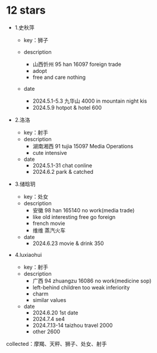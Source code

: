 # 12 stars

* 1.史秋萍   
  * key：狮子   
           
  * description
    *   山西忻州 95 han 16097 foreign trade    
    *   adopt    
    *   free and care nothing   
   * date
     * 2024.5.1-5.3   九华山  4000  in mountain night kis
     * 2024.5.9       hotpot & hotel  600

* 2.洛洛   
   * key：射手   
   * description
     *  湖南湘西 91 tujia 15097 Media Operations
     *  cute intensive   
   * date
     *  2024.5.1-31    chat conline 
     *  2024.6.2       park & catched 

* 3.储晗玥   
   * key：处女   
   * description
     *  安徽 98 han 165140  no work(media trade)
     *  like old  interesting   free  go foreign
     *  french movie
     *  维维 蒸汽火车   
   * date
      * 2024.6.23   movie & drink  350


* 4.luxiaohui  
   * key：射手
   * description
      *  广西 94 zhuangzu 16086  no work(medicine sop)
      *  left-behind children    too weak   inferiority
      *  charm  
      *  similar values
   * date
      *  2024.6.20      1st date
      *  2024.7.4       se4
      *  2024.7.13-14   taizhou travel  2000
      *  other          2600




collected：摩羯、天秤、狮子、处女、射手
